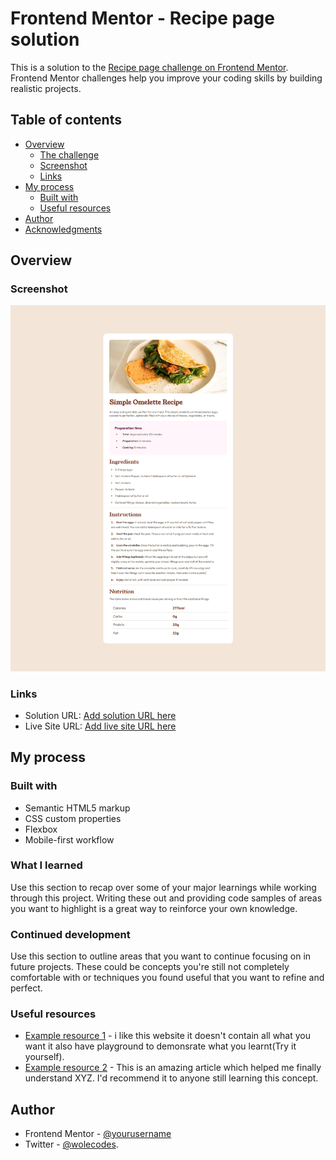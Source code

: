 # Frontend Mentor - Recipe page solution

This is a solution to the [Recipe page challenge on Frontend Mentor](https://www.frontendmentor.io/challenges/recipe-page-KiTsR8QQKm). Frontend Mentor challenges help you improve your coding skills by building realistic projects.

## Table of contents

- [Overview](#overview)
  - [The challenge](#the-challenge)
  - [Screenshot](#screenshot)
  - [Links](#links)
- [My process](#my-process)
  - [Built with](#built-with)
  - [Useful resources](#useful-resources)
- [Author](#author)
- [Acknowledgments](#acknowledgments)

## Overview

### Screenshot

![](./screenshot1.png)

### Links

- Solution URL: [Add solution URL here](https://your-solution-url.com)
- Live Site URL: [Add live site URL here](https://frontend-challenges-pi.vercel.app/)

## My process

### Built with

- Semantic HTML5 markup
- CSS custom properties
- Flexbox
- Mobile-first workflow

### What I learned

Use this section to recap over some of your major learnings while working through this project. Writing these out and providing code samples of areas you want to highlight is a great way to reinforce your own knowledge.

### Continued development

Use this section to outline areas that you want to continue focusing on in future projects. These could be concepts you're still not completely comfortable with or techniques you found useful that you want to refine and perfect.

### Useful resources

- [Example resource 1](https://www.w3schools.com) - i like this website it doesn't contain all what you want it also have playground to demonsrate what you learnt(Try it yourself).
- [Example resource 2](https://www.example.com) - This is an amazing article which helped me finally understand XYZ. I'd recommend it to anyone still learning this concept.

## Author

- Frontend Mentor - [@yourusername](https://www.frontendmentor.io/profile/Oyeyemiwole19)
- Twitter - [@wolecodes](https://www.twitter.com/wolecodes).
